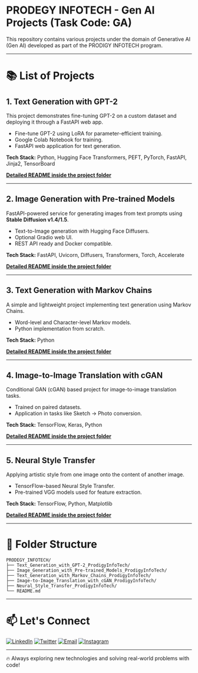 
# PRODEGY INFOTECH - Gen AI Projects (Task Code: GA)

This repository contains various projects under the domain of Generative AI (Gen AI) developed as part of the PRODIGY INFOTECH program.

---

# 📚 List of Projects

## 1. Text Generation with GPT-2

This project demonstrates fine-tuning GPT-2 on a custom dataset and deploying it through a FastAPI web app.

- Fine-tune GPT-2 using LoRA for parameter-efficient training.
- Google Colab Notebook for training.
- FastAPI web application for text generation.

**Tech Stack:** Python, Hugging Face Transformers, PEFT, PyTorch, FastAPI, Jinja2, TensorBoard

**[Detailed README inside the project folder](#)**

---

## 2. Image Generation with Pre-trained Models

FastAPI-powered service for generating images from text prompts using **Stable Diffusion v1.4/1.5**.

- Text-to-Image generation with Hugging Face Diffusers.
- Optional Gradio web UI.
- REST API ready and Docker compatible.

**Tech Stack:** FastAPI, Uvicorn, Diffusers, Transformers, Torch, Accelerate

**[Detailed README inside the project folder](#)**

---

## 3. Text Generation with Markov Chains

A simple and lightweight project implementing text generation using Markov Chains.

- Word-level and Character-level Markov models.
- Python implementation from scratch.

**Tech Stack:** Python

**[Detailed README inside the project folder](#)**

---

## 4. Image-to-Image Translation with cGAN

Conditional GAN (cGAN) based project for image-to-image translation tasks.

- Trained on paired datasets.
- Application in tasks like Sketch → Photo conversion.

**Tech Stack:** TensorFlow, Keras, Python

**[Detailed README inside the project folder](#)**

---

## 5. Neural Style Transfer

Applying artistic style from one image onto the content of another image.

- TensorFlow-based Neural Style Transfer.
- Pre-trained VGG models used for feature extraction.

**Tech Stack:** TensorFlow, Python, Matplotlib

**[Detailed README inside the project folder](#)**

---

# 📁 Folder Structure

```
PRODEGY_INFOTECH/
├── Text_Generation_with_GPT-2_ProdigyInfoTech/
├── Image_Generation_with_Pre-trained_Models_ProdigyInfoTech/
├── Text_Generation_with_Markov_Chains_ProdigyInfoTech/
├── Image-to-Image_Translation_with_cGAN_ProdigyInfoTech/
├── Neural_Style_Transfer_ProdigyInfoTech/
└── README.md
```

---

# 📫 Let's Connect

[![LinkedIn](https://img.shields.io/badge/-LinkedIn-0077B5?style=flat-square&logo=linkedin&logoColor=white)](https://www.linkedin.com/in/umeshsamartapu/)
[![Twitter](https://img.shields.io/badge/-Twitter-1DA1F2?style=flat-square&logo=twitter&logoColor=white)](https://x.com/umeshsamartapu)
[![Email](https://img.shields.io/badge/-Email-D14836?style=flat-square&logo=gmail&logoColor=white)](mailto:umeshsamartapu@gmail.com)
[![Instagram](https://img.shields.io/badge/-Instagram-E4405F?style=flat-square&logo=instagram&logoColor=white)](https://www.instagram.com/umeshsamartapu/)

---

🔥 Always exploring new technologies and solving real-world problems with code!

